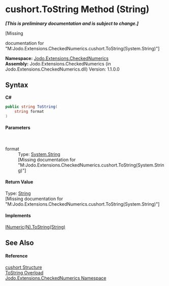# cushort.ToString Method (String)
 _**\[This is preliminary documentation and is subject to change.\]**_

\[Missing <summary> documentation for "M:Jodo.Extensions.CheckedNumerics.cushort.ToString(System.String)"\]

**Namespace:**&nbsp;<a href="N_Jodo_Extensions_CheckedNumerics">Jodo.Extensions.CheckedNumerics</a><br />**Assembly:**&nbsp;Jodo.Extensions.CheckedNumerics (in Jodo.Extensions.CheckedNumerics.dll) Version: 1.1.0.0

## Syntax

**C#**<br />
``` C#
public string ToString(
	string format
)
```


#### Parameters
&nbsp;<dl><dt>format</dt><dd>Type: <a href="https://docs.microsoft.com/dotnet/api/system.string" target="_blank" rel="noopener noreferrer">System.String</a><br />\[Missing <param name="format"/> documentation for "M:Jodo.Extensions.CheckedNumerics.cushort.ToString(System.String)"\]</dd></dl>

#### Return Value
Type: <a href="https://docs.microsoft.com/dotnet/api/system.string" target="_blank" rel="noopener noreferrer">String</a><br />\[Missing <returns> documentation for "M:Jodo.Extensions.CheckedNumerics.cushort.ToString(System.String)"\]

#### Implements
<a href="M_Jodo_Extensions_Numerics_INumeric_1_ToString_1">INumeric(N).ToString(String)</a><br />

## See Also


#### Reference
<a href="T_Jodo_Extensions_CheckedNumerics_cushort">cushort Structure</a><br /><a href="Overload_Jodo_Extensions_CheckedNumerics_cushort_ToString">ToString Overload</a><br /><a href="N_Jodo_Extensions_CheckedNumerics">Jodo.Extensions.CheckedNumerics Namespace</a><br />